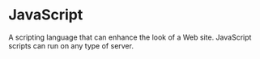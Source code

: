# JavaScript

A scripting language that can enhance the look of a Web site. JavaScript scripts can run on
any type of server.
